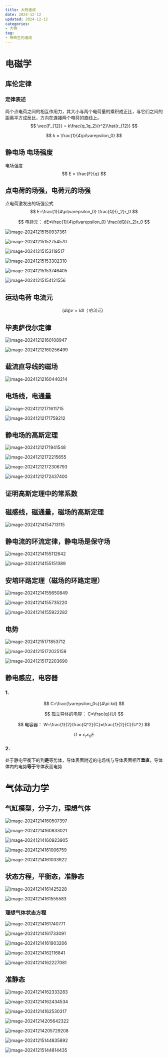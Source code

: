 ```yaml
---
title: 大物速成
date: 2024-12-12
updated: 2024-12-12
categories: 
- 大物
tag:
- 带砖生的速成
---
```



<!-- toc -->

# 电磁学

## 库伦定律

### 定律表述
两个点电荷之间的相互作用力，其大小与两个电荷量的乘积成正比，与它们之间的距离平方成反比，方向在连接两个电荷的直线上。
$$
\vec{F_{12}} = k\frac{q_1q_2}{r^2}\hat{r_{12}}
$$



$$
k = \frac{1}{4\pi\varepsilon_0}
$$


## 静电场 电场强度

电场强度
$$
E = \frac{F}{q}
$$


## 点电荷的场强，电荷元的场强

点电荷激发出的场强公式
$$
E=\frac{1}{4\pi\varepsilon_0} \frac{Q}{r_2}r_0
$$

$$
电荷元：
dE=\frac{1}{4\pi\varepsilon_0} \frac{dQ}{r_2}r_0
$$





![image-20241215150937361](https://s2.loli.net/2024/12/15/tOUMA8rhLpZwTxE.png)

![image-20241215152754570](https://s2.loli.net/2024/12/15/XrNSsnoVAtH2IWU.png)

![image-20241215153119517](https://s2.loli.net/2024/12/15/VxLZO7egpboR4zt.png)

![image-20241215153302310](https://s2.loli.net/2024/12/15/K5k4Dm6Z3dgGMUL.png)

![image-20241215153746405](C:\Users\lzy33\AppData\Roaming\Typora\typora-user-images\image-20241215153746405.png)

![image-20241215154121556](https://s2.loli.net/2024/12/15/uVxY3DwXk8jlyPC.png)

## 运动电荷 电流元

$$
(dq)v = Idl  （电流元）
$$



## 毕奥萨伐尔定律

![image-20241212160108947](https://s2.loli.net/2024/12/12/DJa68osemXCViOA.png)

![image-20241212160256499](https://s2.loli.net/2024/12/12/5bUWiNVe9cRd4sw.png)



## 载流直导线的磁场

![image-20241212160440214](https://s2.loli.net/2024/12/12/4QVqWN7O2kFs5ci.png)

## 电场线，电通量

![image-20241212171611715](https://s2.loli.net/2024/12/12/E4qyoFCbg1dQMB3.png)

![image-20241212171759212](https://s2.loli.net/2024/12/12/eNDmW5wQXEuVna9.png)

## 静电场的高斯定理

![image-20241212171941548](https://s2.loli.net/2024/12/12/EXH5QmkhFc3RtWi.png)

![image-20241212172215655](https://s2.loli.net/2024/12/12/iH7gvdSKPUlhCET.png)

![image-20241212172306793](https://s2.loli.net/2024/12/12/zQEejOsioMRuKcm.png)

![image-20241212172437400](https://s2.loli.net/2024/12/12/dUkfcrGVNFbiqMz.png)

## 证明高斯定理中的常系数

## 磁感线，磁通量，磁场的高斯定理

![image-20241214154713115](https://s2.loli.net/2024/12/14/eAjGosmUMWKkXSZ.png)

## 静电流的环流定律，静电场是保守场

![image-20241214155112642](https://s2.loli.net/2024/12/14/hwvRzcPVHbpaA8t.png)

![image-20241214155151389](https://s2.loli.net/2024/12/14/skFtlxQJV6yu2hi.png)

## 安培环路定理（磁场的环路定理）

![image-20241214155650849](https://s2.loli.net/2024/12/14/nT9D6uEkpC3gv8A.png)

![image-20241214155735220](https://s2.loli.net/2024/12/14/SRJ5CkM1PXDEfhi.png)

![image-20241214155922282](https://s2.loli.net/2024/12/14/zG7jmrfldZWkbeg.png)

## 电势

![image-20241215171853712](https://s2.loli.net/2024/12/15/cwHYnTdskgltJeL.png)

![image-20241215172025159](https://s2.loli.net/2024/12/15/FtyazHSwqZ8OXpB.png)



![image-20241215172203690](https://s2.loli.net/2024/12/15/7uPpnqsIbxCtMw6.png)

## 静电感应，电容器

### 1.

$$
C=\frac{\varepsilon_0s}{4\pi kd}
$$

$$
孤立导体的电容：
C=\frac{q}{U}
$$

$$
电容器：
W=\frac{1}{2}\frac{Q^2}{C}=\frac{1}{2}{C}{U^2}
$$

$$
D={\varepsilon_r}{\varepsilon_0}{E}
$$

### 2.

处于静电平衡下的到**是**等势体，导体表面附近的电场线与导体表面相互**垂直**，导体体内的电势**等于**导体表面电势





# 气体动力学

## 气缸模型，分子力，理想气体

![image-20241214160507397](https://s2.loli.net/2024/12/14/Wdco7gBmQbShuiK.png)

![image-20241214160833021](https://s2.loli.net/2024/12/14/AYeTBfmbiKdDt6H.png)

![image-20241214160923905](https://s2.loli.net/2024/12/14/3xl4ZWj8BX52UGT.png)

![image-20241214161006759](https://s2.loli.net/2024/12/14/EAnuMpjYOsi2FPW.png)

![image-20241214161033922](https://s2.loli.net/2024/12/14/EUaBDqtb2Rx8ICj.png)

## 状态方程，平衡态，准静态

![image-20241214161425228](https://s2.loli.net/2024/12/14/BAvxjp1zgFKSMZQ.png)

![image-20241214161555583](https://s2.loli.net/2024/12/14/t1i2qRx7ETsCfXZ.png)

### 理想气体状态方程

![image-20241214161740771](https://s2.loli.net/2024/12/14/lp3ar46vfR9KBLj.png)

![image-20241214161733091](https://s2.loli.net/2024/12/14/gWOpdfSeuDaPblm.png)

![image-20241214161903206](https://s2.loli.net/2024/12/14/DWdptCg3EF4Hb5w.png)

![image-20241214162116841](https://s2.loli.net/2024/12/14/vmLdjUaGkE93tRp.png)

![image-20241214162227081](https://s2.loli.net/2024/12/14/X976ntSiUBOPfeZ.png)

## 准静态

![image-20241214162333283](https://s2.loli.net/2024/12/14/ft4HrSvlLZc9p6b.png)

![image-20241214162434534](https://s2.loli.net/2024/12/14/Q8BvKyOCSIe4YDs.png)

![image-20241214162530317](https://s2.loli.net/2024/12/14/pH7EinYfXzRsGwy.png)

![image-20241214205642322](https://s2.loli.net/2024/12/14/MedsgqDQ2L7wOv1.png)

![image-20241214205729208](https://s2.loli.net/2024/12/14/luVmXds2z4a1qEO.png)

![image-20241215144835892](https://s2.loli.net/2024/12/15/YN84FAufTvBzLID.png)

![image-20241215144814435](https://s2.loli.net/2024/12/15/AU5P7I46VKGH2Cd.png)
